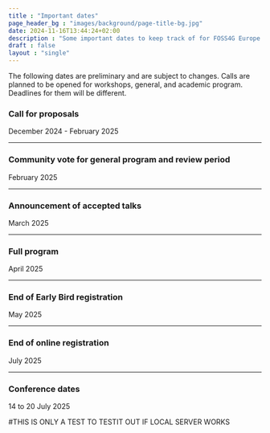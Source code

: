 ```yaml
---
title : "Important dates"
page_header_bg : "images/background/page-title-bg.jpg"
date: 2024-11-16T13:44:24+02:00
description : "Some important dates to keep track of for FOSS4G Europe 2025"
draft : false
layout : "single"
---
```


The following dates are preliminary and are subject to changes. Calls are
planned to be opened for workshops, general, and academic program. Deadlines
for them will be different.

### Call for proposals
December 2024 - February 2025

---

### Community vote for general program and review period
February 2025

---

### Announcement of accepted talks
March 2025

---

### Full program
April 2025

---

### End of Early Bird registration
May 2025

---

### End of online registration
July 2025

---

### Conference dates
14 to 20 July 2025



#THIS IS ONLY A TEST TO TESTIT OUT IF LOCAL SERVER WORKS
